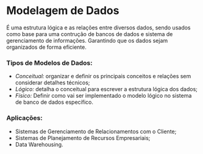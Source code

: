 # Modelagem de Dados
É uma estrutura lógica e as relações entre diversos dados, sendo usados como base para uma contrução de bancos de dados e sistema de gerenciamento de informações. Garantindo que os dados sejam organizados de forma eficiente.

### Tipos de Modelos de Dados:
* _Conceitual:_ organizar e definir os principais conceitos e relações sem considerar detalhes técnicos;
* _Lógico:_ detalha o conceitual para escrever a estrutura lógica dos dados;
* _Físico:_ Definir como vai ser implementado o modelo lógico no sistema de banco de dados específico.

### Aplicações:
* Sistemas de Gerenciamento de Relacionamentos com o Cliente;
* Sistemas de Planejamento de Recursos Empresariais;
* Data Warehousing.
